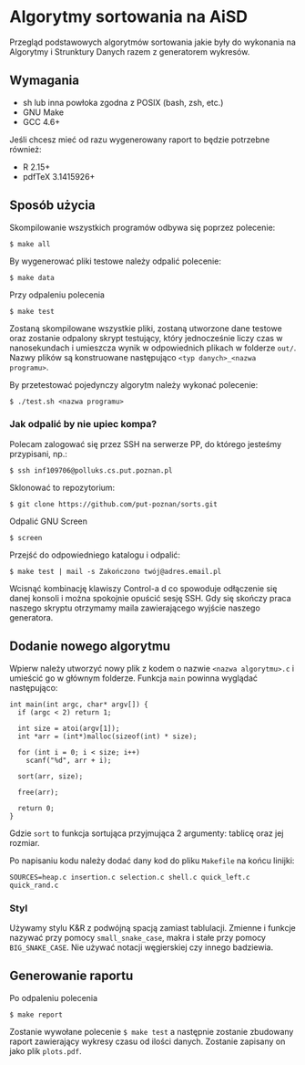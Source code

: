 # Algorytmy sortowania na AiSD

Przegląd podstawowych algorytmów sortowania jakie były do wykonania
na Algorytmy i Strunktury Danych razem z generatorem wykresów.

## Wymagania

- sh lub inna powłoka zgodna z POSIX (bash, zsh, etc.)
- GNU Make
- GCC 4.6+

Jeśli chcesz mieć od razu wygenerowany raport to będzie potrzebne również:

- R 2.15+
- pdfTeX 3.1415926+

## Sposób użycia

Skompilowanie wszystkich programów odbywa się poprzez polecenie:

    $ make all

By wygenerować pliki testowe należy odpalić polecenie:

    $ make data

Przy odpaleniu polecenia

    $ make test

Zostaną skompilowane wszystkie pliki, zostaną utworzone dane testowe oraz
zostanie odpalony skrypt testujący, który jednocześnie liczy czas w nanosekundach
i umieszcza wynik w odpowiednich plikach w folderze `out/`. Nazwy plików są
konstruowane następująco `<typ danych>_<nazwa programu>`.

By przetestować pojedynczy algorytm należy wykonać polecenie:

    $ ./test.sh <nazwa programu>

### Jak odpalić by nie upiec kompa?

Polecam zalogować się przez SSH na serwerze PP, do którego jesteśmy przypisani, np.:

    $ ssh inf109706@polluks.cs.put.poznan.pl

Sklonować to repozytorium:

    $ git clone https://github.com/put-poznan/sorts.git

Odpalić GNU Screen

    $ screen

Przejść do odpowiedniego katalogu i odpalić:

    $ make test | mail -s Zakończono twój@adres.email.pl

Wcisnąć kombinację klawiszy Control-a d co spowoduje odłączenie się danej konsoli
i można spokojnie opuścić sesję SSH. Gdy się skończy praca naszego skryptu otrzymamy
maila zawierającego wyjście naszego generatora.

## Dodanie nowego algorytmu

Wpierw należy utworzyć nowy plik z kodem o nazwie `<nazwa algorytmu>.c` i umieścić go
w głównym folderze. Funkcja `main` powinna wyglądać następująco:

    int main(int argc, char* argv[]) {
      if (argc < 2) return 1;

      int size = atoi(argv[1]);
      int *arr = (int*)malloc(sizeof(int) * size);

      for (int i = 0; i < size; i++)
        scanf("%d", arr + i);

      sort(arr, size);

      free(arr);

      return 0;
    }

Gdzie `sort` to funkcja sortująca przyjmująca 2 argumenty: tablicę oraz jej rozmiar.

Po napisaniu kodu należy dodać dany kod do pliku `Makefile` na końcu linijki:

    SOURCES=heap.c insertion.c selection.c shell.c quick_left.c quick_rand.c

### Styl

Używamy stylu K&R z podwójną spacją zamiast tablulacji. Zmienne i funkcje nazywać
przy pomocy `small_snake_case`, makra i stałe przy pomocy `BIG_SNAKE_CASE`.
Nie używać notacji węgierskiej czy innego badziewia.

## Generowanie raportu

Po odpaleniu polecenia

    $ make report

Zostanie wywołane polecenie `$ make test` a następnie zostanie zbudowany raport
zawierający wykresy czasu od ilości danych. Zostanie zapisany on jako plik
`plots.pdf`.
